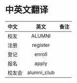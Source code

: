 # 中英文翻译
|中文|英文|备注|
|:-|:-:|:-:|
|校友|ALUMNI||
|注册|register||
|登记|enroll||
|报名|apply||
|校友会|alumni_club||